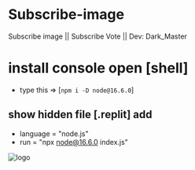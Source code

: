 # Subscribe-image
Subscribe image || Subscribe Vote || Dev: Dark_Master


# install console open [shell]
- type this => [`npm i -D node@16.6.0`]

## show hidden file [.replit] add 
- language = "node.js"
- run = "npx node@16.6.0 index.js"

![logo](https://media.discordapp.net/ephemeral-attachments/996541857368657950/996638027868799106/Desktop_Capture.png?width=403&height=468)

